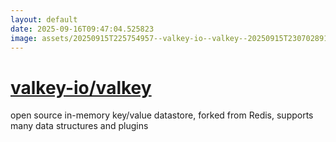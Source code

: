 ```yaml
---
layout: default
date: 2025-09-16T09:47:04.525823
image: assets/20250915T225754957--valkey-io--valkey--20250915T230702891--cropped.png
---
```


# [valkey-io/valkey](https://github.com/valkey-io/valkey)

open source in-memory key/value datastore, forked from Redis, supports many data structures and plugins
